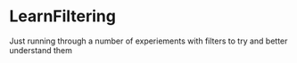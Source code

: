 # LearnFiltering
Just running through a number of experiements with filters to try and better understand them
